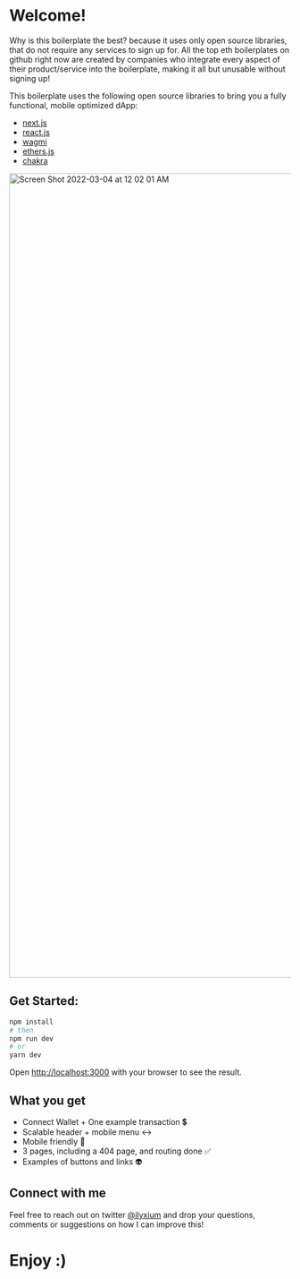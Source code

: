 # Welcome!

Why is this boilerplate the best? because it uses only open source libraries, that do not require any services to sign up for. All the top eth boilerplates on github right now are created by companies who integrate every aspect of their product/service into the boilerplate, making it all but unusable without signing up!

This boilerplate uses the following open source libraries to bring you a fully functional, mobile optimized dApp:

- [next.js](https://nextjs.org/docs)
- [react.js](https://reactjs.org/)
- [wagmi](https://wagmi-xyz.vercel.app/)
- [ethers.js](https://docs.ethers.io/v5/)
- [chakra](https://chakra-ui.com/)

<img width="1437" alt="Screen Shot 2022-03-04 at 12 02 01 AM" src="https://user-images.githubusercontent.com/100057052/156702502-2882bdb6-4860-44ac-99fe-34056e8f356d.png">

## Get Started:
```bash
npm install
# then
npm run dev
# or
yarn dev
```

Open [http://localhost:3000](http://localhost:3000) with your browser to see the result.

## What you get
- Connect Wallet + One example transaction 💲
- Scalable header + mobile menu ↔️
- Mobile friendly 📱
- 3 pages, including a 404 page, and routing done ✅
- Examples of buttons and links 👽

## Connect with me
Feel free to reach out on twitter [@ilyxium](https://twitter.com/ilyxium) and drop your questions, comments or suggestions on how I can improve this!

# Enjoy :)
